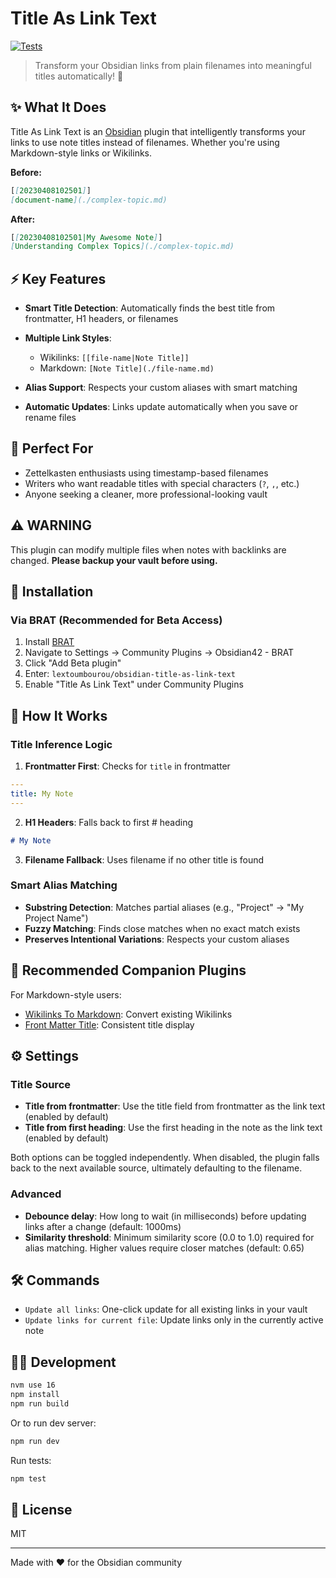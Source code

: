 # Title As Link Text

[![Tests](https://github.com/lextoumbourou/obsidian-title-as-link-text/actions/workflows/test.yml/badge.svg)](https://github.com/lextoumbourou/obsidian-title-as-link-text/actions/workflows/test.yml)

> Transform your Obsidian links from plain filenames into meaningful titles automatically! 🔄

## ✨ What It Does

Title As Link Text is an [Obsidian](https://obsidian.md/) plugin that intelligently transforms your links to use note titles instead of filenames. Whether you're using Markdown-style links or Wikilinks.

**Before:**

```markdown
[[20230408102501]]
[document-name](./complex-topic.md)
```

**After:**

```markdown
[[20230408102501|My Awesome Note]]
[Understanding Complex Topics](./complex-topic.md)
```

## ⚡ Key Features

- **Smart Title Detection**: Automatically finds the best title from frontmatter, H1 headers, or filenames
- **Multiple Link Styles**:

  - Wikilinks: `[[file-name|Note Title]]`
  - Markdown: `[Note Title](./file-name.md)`

- **Alias Support**: Respects your custom aliases with smart matching
- **Automatic Updates**: Links update automatically when you save or rename files

## 🎯 Perfect For

- Zettelkasten enthusiasts using timestamp-based filenames
- Writers who want readable titles with special characters (`?`, `,`, etc.)
- Anyone seeking a cleaner, more professional-looking vault

## ⚠️ WARNING

This plugin can modify multiple files when notes with backlinks are changed. **Please backup your vault before using.**

## 🚀 Installation

### Via BRAT (Recommended for Beta Access)

1. Install [BRAT](https://github.com/TfTHacker/obsidian42-brat)
2. Navigate to Settings → Community Plugins → Obsidian42 - BRAT
3. Click "Add Beta plugin"
4. Enter: `lextoumbourou/obsidian-title-as-link-text`
5. Enable "Title As Link Text" under Community Plugins

## 🔧 How It Works

### Title Inference Logic

1. **Frontmatter First**: Checks for `title` in frontmatter

  ```yaml
  ---
  title: My Note
  ---
  ```

2. **H1 Headers**: Falls back to first # heading

  ```markdown
  # My Note
  ```

3. **Filename Fallback**: Uses filename if no other title is found

### Smart Alias Matching

- **Substring Detection**: Matches partial aliases (e.g., "Project" → "My Project Name")
- **Fuzzy Matching**: Finds close matches when no exact match exists
- **Preserves Intentional Variations**: Respects your custom aliases

## 🤝 Recommended Companion Plugins

For Markdown-style users:

- [Wikilinks To Markdown](https://github.com/agathauy/wikilinks-to-mdlinks-obsidian): Convert existing Wikilinks
- [Front Matter Title](https://github.com/snezhig/obsidian-front-matter-title): Consistent title display

## ⚙️ Settings

### Title Source

- **Title from frontmatter**: Use the title field from frontmatter as the link text (enabled by default)
- **Title from first heading**: Use the first heading in the note as the link text (enabled by default)

Both options can be toggled independently. When disabled, the plugin falls back to the next available source, ultimately defaulting to the filename.

### Advanced

- **Debounce delay**: How long to wait (in milliseconds) before updating links after a change (default: 1000ms)
- **Similarity threshold**: Minimum similarity score (0.0 to 1.0) required for alias matching. Higher values require closer matches (default: 0.65)

## 🛠️ Commands

- `Update all links`: One-click update for all existing links in your vault
- `Update links for current file`: Update links only in the currently active note

## 👩‍💻 Development

```bash
nvm use 16
npm install
npm run build
```

Or to run dev server:

```bash
npm run dev
```

Run tests:

```bash
npm test
```

## 📄 License

MIT

--------------------------------------------------------------------------------

Made with ❤️ for the Obsidian community

